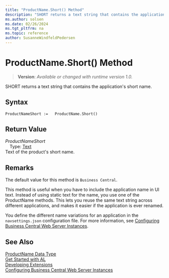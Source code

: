```yaml
---
title: "ProductName.Short() Method"
description: "SHORT returns a text string that contains the application's short name."
ms.author: solsen
ms.date: 02/26/2024
ms.tgt_pltfrm: na
ms.topic: reference
author: SusanneWindfeldPedersen
---
```

[//]: # (START>DO_NOT_EDIT)
[//]: # (IMPORTANT:Do not edit any of the content between here and the END>DO_NOT_EDIT.)
[//]: # (Any modifications should be made in the .xml files in the ModernDev repo.)
# ProductName.Short() Method
> **Version**: _Available or changed with runtime version 1.0._

SHORT returns a text string that contains the application's short name.


## Syntax
```AL
ProductNameShort :=   ProductName.Short()
```

## Return Value
*ProductNameShort*  
&emsp;Type: [Text](../text/text-data-type.md)  
Text of the product's short name.


[//]: # (IMPORTANT: END>DO_NOT_EDIT)

## Remarks

The default value for this method is `Business Central`.

This method is useful when you have to include the application name in UI text. Instead of using static text for the name, you use one of the ProductName methods. This lets you reuse the same text string across different applications, and makes it easier if the application is ever renamed.

You define the different name variations for an application in the `navsettings.json` configuration file. For more information, see [Configuring Business Central Web Server Instances](../../../administration/configure-web-server.md).

## See Also
[ProductName Data Type](productname-data-type.md)  
[Get Started with AL](../../devenv-get-started.md)  
[Developing Extensions](../../devenv-dev-overview.md)  
[Configuring Business Central Web Server Instances](../../../administration/configure-web-server.md)